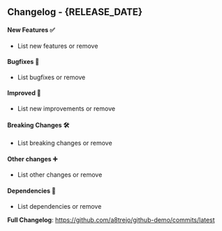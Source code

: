 ## Changelog - {RELEASE_DATE}
#### New Features ✅
* List new features or remove

#### Bugfixes 🎉
* List bugfixes or remove
 
#### Improved 💜
* List new improvements or remove

#### Breaking Changes 🛠
* List breaking changes or remove

#### Other changes ➕
* List other changes or remove

#### Dependencies 📎
* List dependencies or remove

**Full Changelog**: https://github.com/a8trejo/github-demo/commits/latest
